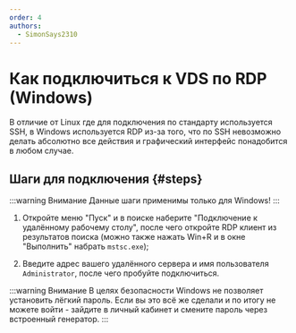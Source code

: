 ```yaml
---
order: 4
authors:
  - SimonSays2310
---
```


# Как подключиться к VDS по RDP (Windows)

В отличие от Linux где для подключения по стандарту используется SSH, в Windows используется RDP из-за того, что по SSH невозможно делать абсолютно все действия и графический интерфейс понадобится в любом случае.

## Шаги для подключения {#steps}

:::warning Внимание
Данные шаги применимы только для Windows!
:::

1. Откройте меню "Пуск" и в поиске наберите "Подключение к удалённому рабочему столу", после чего откройте RDP клиент из результатов поиска (можно также нажать Win+R и в окне "Выполнить" набрать `mstsc.exe`);

2. Введите адрес вашего удалённого сервера и имя пользователя `Administrator`, после чего пробуйте подключиться.

:::warning Внимание
В целях безопасности Windows не позволяет установить лёгкий пароль. Если вы это всё же сделали и по итогу не можете войти - зайдите в личный кабинет и смените пароль через встроенный генератор.
:::
